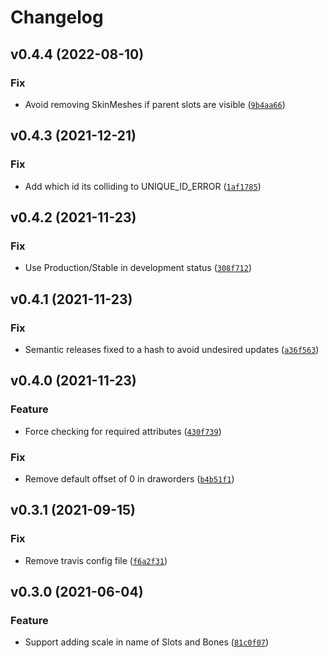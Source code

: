 # Changelog

<!--next-version-placeholder-->

## v0.4.4 (2022-08-10)
### Fix
* Avoid removing SkinMeshes if parent slots are visible ([`9b4aa66`](https://github.com/socialpoint-labs/spine-json-lib/commit/9b4aa6637378e7eea6343ef00ac531306dd13829))

## v0.4.3 (2021-12-21)
### Fix
* Add which id its colliding to UNIQUE_ID_ERROR ([`1af1785`](https://github.com/socialpoint-labs/spine-json-lib/commit/1af17853d427a9c10fed8fe7a513ac24c75ffb85))

## v0.4.2 (2021-11-23)
### Fix
* Use Production/Stable in development status ([`308f712`](https://github.com/socialpoint-labs/spine-json-lib/commit/308f7123f2e6b1bdc74192a4afd4a3f67c6d7ac9))

## v0.4.1 (2021-11-23)
### Fix
* Semantic releases fixed to a hash to avoid undesired updates ([`a36f563`](https://github.com/socialpoint-labs/spine-json-lib/commit/a36f56376c0a915ea9d38ceddf74a374bdb4b79e))

## v0.4.0 (2021-11-23)
### Feature
* Force checking for required attributes ([`430f739`](https://github.com/socialpoint-labs/spine-json-lib/commit/430f73935fb75f64b8710222c59adc191a567ab9))

### Fix
* Remove default offset of 0 in draworders ([`b4b51f1`](https://github.com/socialpoint-labs/spine-json-lib/commit/b4b51f1006d1112173a1f5332bc9f24ee49e8090))

## v0.3.1 (2021-09-15)
### Fix
* Remove travis config file ([`f6a2f31`](https://github.com/socialpoint-labs/spine-json-lib/commit/f6a2f310b5679fd9c0a7131c3c31e0ea887e6525))

## v0.3.0 (2021-06-04)
### Feature
* Support adding scale in name of Slots and Bones ([`81c0f07`](https://github.com/socialpoint-labs/spine-json-lib/commit/81c0f0723625c8dca49a592c151a3502a9388200))
